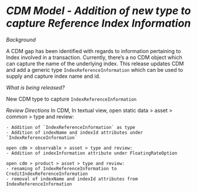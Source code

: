 # *CDM Model - Addition of new type to capture Reference Index Information*

_Background_

A CDM gap has been identified with regards to information pertaining to Index involved in a transaction. Currently, there’s a no CDM object which can capture the name of the underlying index. This release updates CDM and add a generic type `IndexReferenceInformation` which can be used to supply and capture index name and id.

_What is being released?_

New CDM type to capture `IndexReferenceInformation` 

_Review Directions_
In CDM, In textual view, 
	open static data > asset > common > type and review:

	- Addition of `IndexReferenceInformation` as type
	- Addition of indexName and indexId attributes under `IndexReferenceInformation`

	open cdm > observable > asset > type and review:
	- Addition of indexInformation attribute under FloatingRateOption

	open cdm > product > asset > type and review:
	- renaming of IndexReferenceInformation to CreditIndexReferenceInformation
	- removal of indexName and indexId attributes from IndexReferenceInformation

